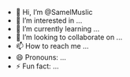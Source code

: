 - 👋 Hi, I’m @SamelMuslic
- 👀 I’m interested in ...
- 🌱 I’m currently learning ...
- 💞️ I’m looking to collaborate on ...
- 📫 How to reach me ...
- 😄 Pronouns: ...
- ⚡ Fun fact: ...

<!---
SamelMuslic/SamelMuslic is a ✨ special ✨ repository because its `README.md` (this file) appears on your GitHub profile.
You can click the Preview link to take a look at your changes.
--->
